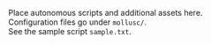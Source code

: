 Place autonomous scripts and additional assets here.  
Configuration files go under `mollusc/`.  
See the sample script `sample.txt`.
